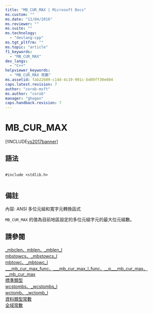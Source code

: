 ```yaml
---
title: "MB_CUR_MAX | Microsoft Docs"
ms.custom: ""
ms.date: "11/04/2016"
ms.reviewer: ""
ms.suite: ""
ms.technology: 
  - "devlang-cpp"
ms.tgt_pltfrm: ""
ms.topic: "article"
f1_keywords: 
  - "MB_CUR_MAX"
dev_langs: 
  - "C++"
helpviewer_keywords: 
  - "MB_CUR_MAX 常數"
ms.assetid: fab22609-c14d-4c19-991c-bd09ff30e604
caps.latest.revision: 7
author: "corob-msft"
ms.author: "corob"
manager: "ghogen"
caps.handback.revision: 7
---
```

# MB_CUR_MAX
[!INCLUDE[vs2017banner](../assembler/inline/includes/vs2017banner.md)]

## 語法  
  
```  
  
#include <stdlib.h>  
  
```  
  
## 備註  
 內容: ANSI 多位元組和寬字元轉換函式  
  
 `MB_CUR_MAX` 的值為目前地區設定的多位元組字元的最大位元組數。  
  
## 請參閱  
 [\_mbclen、mblen、\_mblen\_l](../c-runtime-library/reference/mbclen-mblen-mblen-l.md)   
 [mbstowcs、\_mbstowcs\_l](../c-runtime-library/reference/mbstowcs-mbstowcs-l.md)   
 [mbtowc、\_mbtowc\_l](../c-runtime-library/reference/mbtowc-mbtowc-l.md)   
 [\_\_\_mb\_cur\_max\_func、\_\_\_mb\_cur\_max\_l\_func、\_\_p\_\_\_mb\_cur\_max、\_\_mb\_cur\_max](../c-runtime-library/mb-cur-max-func-mb-cur-max-l-func-p-mb-cur-max-mb-cur-max.md)   
 [標準類型](../c-runtime-library/standard-types.md)   
 [wcstombs、\_wcstombs\_l](../c-runtime-library/reference/wcstombs-wcstombs-l.md)   
 [wctomb、\_wctomb\_l](../c-runtime-library/reference/wctomb-wctomb-l.md)   
 [資料類型常數](../c-runtime-library/data-type-constants.md)   
 [全域常數](../c-runtime-library/global-constants.md)
